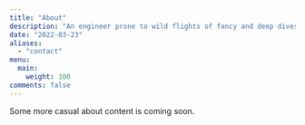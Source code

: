 ```yaml
---
title: "About"
description: "An engineer prone to wild flights of fancy and deep dives down Wikipedia until I learn something new."
date: "2022-03-23"
aliases:
  - "contact"
menu:
  main:
    weight: 100
comments: false
---
```


Some more casual about content is coming soon.
